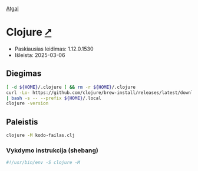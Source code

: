 [Atgal](./readme.md)

# Clojure [&#x2B67;](https://clojure.org/index)

* Paskiausias leidimas: 1.12.0.1530
* Išleista: 2025-03-06

## Diegimas

```bash
[ -d ${HOME}/.clojure ] && rm -r ${HOME}/.clojure
curl -Lo- https://github.com/clojure/brew-install/releases/latest/download/linux-install.sh \
| bash -s -- --prefix ${HOME}/.local
clojure -version
```

## Paleistis

```bash
clojure -M kodo-failas.clj
```

### Vykdymo instrukcija (shebang)

```bash
#!/usr/bin/env -S clojure -M
```

